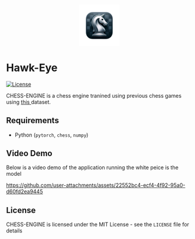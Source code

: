 <div align="center">
  <img src="logo.png" alt=" " width="22%">
</div>

# Hawk-Eye

[![License](http://img.shields.io/badge/license-MIT-blue.svg)](https://github.com/natisitotaw/Hawk-Eye-/blob/main/LICENSE)

CHESS-ENGINE is a chess engine tranined using previous chess games using [this ](https://database.lichess.org/) dataset.



## Requirements

- Python (`pytorch`, `chess`, `numpy`)

## Video Demo
Below is a video demo of the application running the white peice is the model

https://github.com/user-attachments/assets/22552bc4-ecf4-4f92-95a0-d60fd2ea9445


## License

CHESS-ENGINE is licensed under the MIT License - see the `LICENSE` file for details

